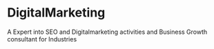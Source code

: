 # DigitalMarketing
A Expert into SEO and Digitalmarketing activities and Business Growth consultant for Industries
